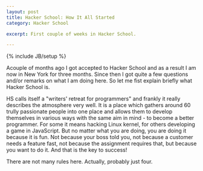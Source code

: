 ```yaml
---
layout: post
title: Hacker School: How It All Started
category: Hacker School

excerpt: First couple of weeks in Hacker School.

---
```


{% include JB/setup %}

Acouple of months ago I got accepted to Hacker School and as a result I am now in New York for three months. Since then I got quite a few questions and/or remarks on what I am doing here. So let me fist explain briefly what Hacker School is.

HS calls itself a "writers' retreat for programmers" and frankly it really describes the atmosphere very well. It is a place which gathers around 60 trully passionate people into one place and allows them to develop themselves in various ways with the same aim in mind - to become a better programmer. For some it means hacking Linux kernel, for others developing a game in JavaScript. But no matter what you are doing, you are doing it because it is fun. Not because your boss told you, not because a customer needs a feature fast, not because the assignment requires that, but because you want to do it. And that is the key to success!

There are not many rules here. Actually, probably just four.

